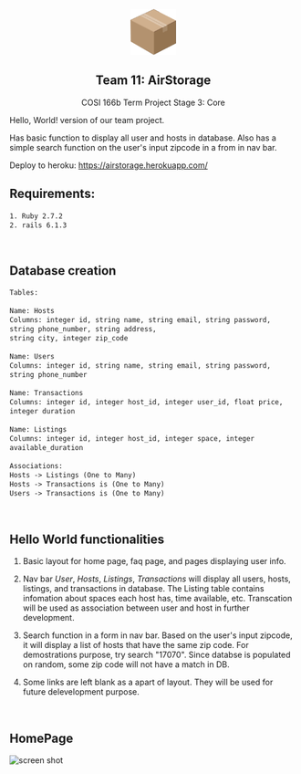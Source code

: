 <!-- PROJECT LOGO -->
<p align="center">
  <a href="https://github.com/Mikeq0621/COSI166_team11">
    <img src="AirStorageIcon.png" alt="Logo" width="80" height="80">
  </a>
  <h2 align="center">Team 11: AirStorage</h2>
  <p align="center">
    COSI 166b Term Project Stage 3: Core
    <br/>
  </p>
</p>

Hello, World! version of our team project.

Has basic function to display all user and hosts in database. Also has a simple search function on the user's input zipcode in a from in nav bar.

Deploy to heroku: https://airstorage.herokuapp.com/

## Requirements: 
    1. Ruby 2.7.2
    2. rails 6.1.3
<br>

## Database creation
    Tables:
    
    Name: Hosts 
    Columns: integer id, string name, string email, string password, string phone_number, string address, 
    string city, integer zip_code

    Name: Users 
    Columns: integer id, string name, string email, string password, string phone_number

    Name: Transactions
    Columns: integer id, integer host_id, integer user_id, float price, integer duration

    Name: Listings
    Columns: integer id, integer host_id, integer space, integer available_duration

    Associations:
    Hosts -> Listings (One to Many)
    Hosts -> Transactions is (One to Many)
    Users -> Transactions is (One to Many)
<br>

## Hello World functionalities
1. Basic layout for home page, faq page, and pages displaying user info.

2. Nav bar _User_, _Hosts_, _Listings_, _Transactions_ will display all users, hosts, listings, and transactions in database. The Listing table contains infomation about spaces each host has, time available, etc. Transcation will be used as association between user and host in further development.

3. Search function in a form in nav bar. Based on the user's input zipcode, it will display a list of hosts that have the same zip code. For demostrations purpose, try search "17070". Since databse is populated on random, some zip code will not have a match in DB.

4. Some links are left blank as a apart of layout. They will be used for future delevelopment purpose.
<br>

## HomePage
![screen shot](Home.png)
